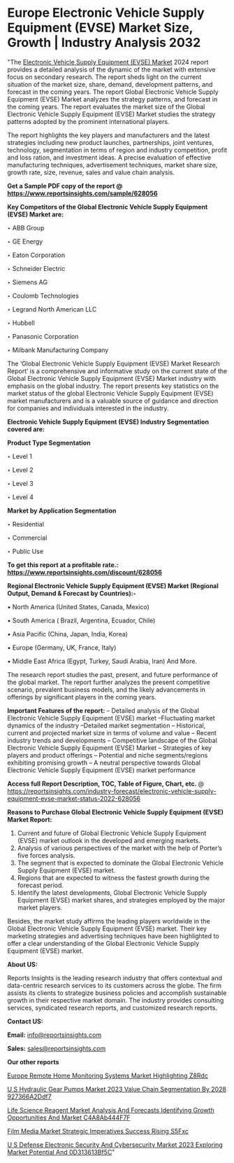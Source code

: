 # Europe Electronic Vehicle Supply Equipment (EVSE) Market Size, Growth | Industry Analysis 2032

"The <a href=https://www.reportsinsights.com/sample/628056>Electronic Vehicle Supply Equipment (EVSE) Market</a> 2024 report provides a detailed analysis of the dynamic of the market with extensive focus on secondary research. The report sheds light on the current situation of the market size, share, demand, development patterns, and forecast in the coming years. The report Global Electronic Vehicle Supply Equipment (EVSE) Market analyzes the strategy patterns, and forecast in the coming years. The report evaluates the market size of the Global Electronic Vehicle Supply Equipment (EVSE) Market studies the strategy patterns adopted by the prominent international players.

The report highlights the key players and manufacturers and the latest strategies including new product launches, partnerships, joint ventures, technology, segmentation in terms of region and industry competition, profit and loss ration, and investment ideas. A precise evaluation of effective manufacturing techniques, advertisement techniques, market share size, growth rate, size, revenue, sales and value chain analysis.

<strong>Get a Sample PDF copy of the report @ <a href=https://www.reportsinsights.com/sample/628056 style=color:#0000ff;>https://www.reportsinsights.com/sample/628056</a></strong>

<strong>Key Competitors of the Global Electronic Vehicle Supply Equipment (EVSE) Market are:</strong>

‣ ABB Group

‣ GE Energy

‣ Eaton Corporation

‣ Schneider Electric

‣ Siemens AG

‣ Coulomb Technologies

‣ Legrand North American LLC

‣ Hubbell

‣ Panasonic Corporation

‣ Milbank Manufacturing Company

The ‘Global Electronic Vehicle Supply Equipment (EVSE) Market Research Report’ is a comprehensive and informative study on the current state of the Global Electronic Vehicle Supply Equipment (EVSE) Market industry with emphasis on the global industry. The report presents key statistics on the market status of the global Electronic Vehicle Supply Equipment (EVSE) market manufacturers and is a valuable source of guidance and direction for companies and individuals interested in the industry.

<strong>Electronic Vehicle Supply Equipment (EVSE) Industry Segmentation covered are:</strong>

<strong>Product Type Segmentation</strong>

‣    Level 1

‣ Level 2

‣ Level 3

‣ Level 4

<strong>Market by Application Segmentation</strong>

‣   Residential

‣ Commercial

‣ Public Use

<strong>To get this report at a profitable rate.: <a href=https://www.reportsinsights.com/discount/628056 style=color:#0000ff;>https://www.reportsinsights.com/discount/628056</a></strong>

<strong>Regional Electronic Vehicle Supply Equipment (EVSE) Market (Regional Output, Demand &amp; Forecast by Countries):-</strong>

• North America (United States, Canada, Mexico)

• South America ( Brazil, Argentina, Ecuador, Chile)

• Asia Pacific (China, Japan, India, Korea)

• Europe (Germany, UK, France, Italy)

• Middle East Africa (Egypt, Turkey, Saudi Arabia, Iran) And More.

The research report studies the past, present, and future performance of the global market. The report further analyzes the present competitive scenario, prevalent business models, and the likely advancements in offerings by significant players in the coming years.

<strong>Important Features of the report:</strong>
– Detailed analysis of the Global Electronic Vehicle Supply Equipment (EVSE) market
–Fluctuating market dynamics of the industry
–Detailed market segmentation
– Historical, current and projected market size in terms of volume and value
– Recent industry trends and developments
– Competitive landscape of the Global Electronic Vehicle Supply Equipment (EVSE) Market
– Strategies of key players and product offerings
– Potential and niche segments/regions exhibiting promising growth
– A neutral perspective towards Global Electronic Vehicle Supply Equipment (EVSE) market performance

<strong>Access full Report Description, TOC, Table of Figure, Chart, etc. </strong>@   <a href=https://reportsinsights.com/industry-forecast/electronic-vehicle-supply-equipment-evse-market-status-2022-628056 style=color:#0000ff;>https://reportsinsights.com/industry-forecast/electronic-vehicle-supply-equipment-evse-market-status-2022-628056</a>

<strong>Reasons to Purchase Global Electronic Vehicle Supply Equipment (EVSE) Market Report:</strong>
1. Current and future of Global Electronic Vehicle Supply Equipment (EVSE) market outlook in the developed and emerging markets.
2. Analysis of various perspectives of the market with the help of Porter’s five forces analysis.
3. The segment that is expected to dominate the Global Electronic Vehicle Supply Equipment (EVSE) market.
4. Regions that are expected to witness the fastest growth during the forecast period.
5. Identify the latest developments, Global Electronic Vehicle Supply Equipment (EVSE) market shares, and strategies employed by the major market players.

Besides, the market study affirms the leading players worldwide in the Global Electronic Vehicle Supply Equipment (EVSE) market. Their key marketing strategies and advertising techniques have been highlighted to offer a clear understanding of the Global Electronic Vehicle Supply Equipment (EVSE) market.

<strong><strong>About US</strong>:</strong>

Reports Insights is the leading research industry that offers contextual and data-centric research services to its customers across the globe. The firm assists its clients to strategize business policies and accomplish sustainable growth in their respective market domain. The industry provides consulting services, syndicated research reports, and customized research reports.

<strong>Contact US:</strong>

<p class=><b>Email:</b> <a href=mailto:info@reportsinsights.com>info@reportsinsights.com</a></p>
<p class=><b>Sales:</b> <a href=mailto:sales@reportsinsights.com>sales@reportsinsights.com</a></p>

<strong>Our other reports</strong>

<a href=https://www.linkedin.com/pulse/europe-remote-home-monitoring-systems-market-highlighting-z8rdc/>Europe Remote Home Monitoring Systems Market Highlighting Z8Rdc</a>

<a href=https://medium.com/@swatiga40/u-s-hydraulic-gear-pumps-market-2023-value-chain-segmentation-by-2028-927366a2ddf7>U S Hydraulic Gear Pumps Market 2023 Value Chain Segmentation By 2028 927366A2Ddf7</a>

<a href=https://medium.com/@aaradhyashinde84758/life-science-reagent-market-analysis-and-forecasts-identifying-growth-opportunities-and-market-c4a8ab444f7f>Life Science Reagent Market Analysis And Forecasts Identifying Growth Opportunities And Market C4A8Ab444F7F</a>

<a href=https://www.linkedin.com/pulse/film-media-market-strategic-imperatives-success-rising-s5fxc/>Film Media Market Strategic Imperatives Success Rising S5Fxc</a>

<a href=https://medium.com/@akitotamura255/u-s-defense-electronic-security-and-cybersecurity-market-2023-exploring-market-potential-and-0d313613bf5c>U S Defense Electronic Security And Cybersecurity Market 2023 Exploring Market Potential And 0D313613Bf5C</a>"
